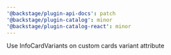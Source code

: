 ```yaml
---
'@backstage/plugin-api-docs': patch
'@backstage/plugin-catalog': minor
'@backstage/plugin-catalog-react': minor
---
```


Use InfoCardVariants on custom cards variant attribute
